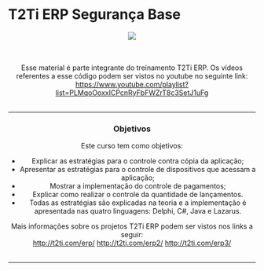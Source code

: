 <html>
<div class="bloco">
                    <div class="titulo_bloco">
                        <h1>T2Ti ERP Segurança Base</h1>
                    </div>
  
  <center>
                    <img src="http://t2ti.com/images/capas/capa_erp2_infra_seguranca_base_250.jpg" />
  <center>
	<br /><br />
  
  Esse material é parte integrante do treinamento T2Ti ERP. Os vídeos referentes a esse código podem ser vistos no youtube no seguinte link: https://www.youtube.com/playlist?list=PLMqoOoxxICPcnRyFbFWZrT8c3SetJ1uFg
	<br /><br />

<hr />
<h3>Objetivos</h3> 
      Este curso tem como objetivos:        
      <ul>
        <li>Explicar as estratégias para o controle contra cópia da aplicação;</li>
        <li>Apresentar as estratégias para o controle de dispositivos que acessam a aplicação;</li>
        <li>Mostrar a implementação do controle de pagamentos;</li>
        <li>Explicar como realizar o controle da quantidade de lançamentos.</li>
        <li>Todas as estratégias são explicadas na teoria e a implementação é apresentada nas quatro linguagens: Delphi, C#, Java e Lazarus.</li>
      </ul>


Mais informações sobre os projetos T2Ti ERP podem ser vistos nos links a seguir:
	<br />
  http://t2ti.com/erp/
  http://t2ti.com/erp2/
  http://t2ti.com/erp3/
	<br /><br />
<hr />
